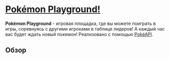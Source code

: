 # <a href='https://pokemon-playground.herokuapp.com/'>Pokémon Playground!</a>

**Pokémon Playground** - игровая площадка, где вы можете поиграть в игры, соревнуясь с другими игроками в таблице лидеров! А каждый час вас будет ждать новый покемон!
Реализовано с помощью <a href="https://pokeapi.co/">PokéAPI</a>.

## Обзор



